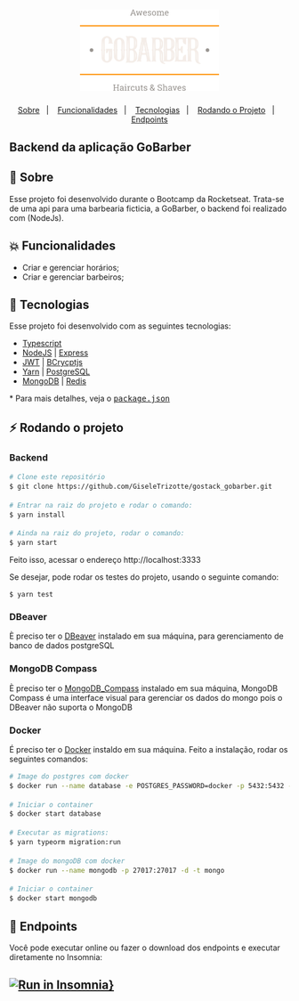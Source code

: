 <h1 align="center">
    <img alt="GoBarber" title="#GoBarber" src="./src/images/gobarber.png" width="250px" />
</h1>

<p align="center">
  <a href="#rocket-sobre">Sobre</a>&nbsp;&nbsp;&nbsp;|&nbsp;&nbsp;&nbsp;
  <a href="#collision-funcionalidades">Funcionalidades</a>&nbsp;&nbsp;&nbsp;|&nbsp;&nbsp;&nbsp;
  <a href="#rocket-tecnologias">Tecnologias</a>&nbsp;&nbsp;&nbsp;|&nbsp;&nbsp;&nbsp;
  <a href="#zap-rodando-o-projeto">Rodando o Projeto</a>&nbsp;&nbsp;&nbsp;|&nbsp;&nbsp;&nbsp;
  <a href="#zap-rodando-o-projeto">Endpoints</a>
</p>

<h2>
<strong>Backend</strong> da aplicação GoBarber
</h2>

## 🚀 Sobre

Esse projeto foi desenvolvido durante o Bootcamp da Rocketseat. Trata-se de uma api para uma barbearia ficticia, a GoBarber, o backend foi realizado com (NodeJs).

## :collision: Funcionalidades

- Criar e gerenciar horários;
- Criar e gerenciar barbeiros;

## :rocket: Tecnologias

Esse projeto foi desenvolvido com as seguintes tecnologias:

- [Typescript](https://www.typescriptlang.org/)
- [NodeJS](https://nodejs.org/) | [Express](https://expressjs.com/pt-br/)
- [JWT](https://jwt.io/) | [BCrycptjs](https://github.com/dcodeIO/bcrypt.js#readme)
- [Yarn](https://yarnpkg.com/) | [PostgreSQL](https://www.postgresql.org/)
- [MongoDB](https://www.mongodb.com/) | [Redis](https://redis.io/)

\* Para mais detalhes, veja o <kbd>[package.json](./package.json)</kbd>

## :zap: Rodando o projeto

### Backend

```bash
# Clone este repositório
$ git clone https://github.com/GiseleTrizotte/gostack_gobarber.git

# Entrar na raiz do projeto e rodar o comando:
$ yarn install

# Ainda na raiz do projeto, rodar o comando:
$ yarn start
```

Feito isso, acessar o endereço http://localhost:3333

Se desejar, pode rodar os testes do projeto, usando o seguinte comando:

```
$ yarn test
```

### DBeaver

È preciso ter o [DBeaver](https://dbeaver.com/) instalado em sua máquina, para gerenciamento de banco de dados postgreSQL

### MongoDB Compass

È preciso ter o [MongoDB_Compass](https://www.mongodb.com/try/download/compass) instalado em sua máquina, MongoDB Compass é uma interface visual para gerenciar os dados do mongo pois o DBeaver não suporta o MongoDB

### Docker

É preciso ter o [Docker](https://www.docker.com/) instaldo em sua máquina. Feito a instalação, rodar os seguintes comandos:

```bash
# Image do postgres com docker
$ docker run --name database -e POSTGRES_PASSWORD=docker -p 5432:5432 -d postgres

# Iniciar o container
$ docker start database

# Executar as migrations:
$ yarn typeorm migration:run

# Image do mongoDB com docker
$ docker run --name mongodb -p 27017:27017 -d -t mongo

# Iniciar o container
$ docker start mongodb
```

## :notebook: Endpoints

Você pode executar online ou fazer o download dos endpoints e executar diretamente no Insomnia:

## [![Run in Insomnia}](https://insomnia.rest/images/run.svg)](https://insomnia.rest/run/?label=&uri=https%3A%2F%2Fraw.githubusercontent.com%2FWallysonGalvao%2Frocketseat-gobarber%2Fmaster%2Fbackend%2Fendpoints.json)
